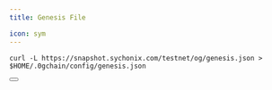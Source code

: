 ```yaml
---
title: Genesis File

icon: sym
---
```


<div class="code-block-wrapper"><!-- Note: Change nodename and $HOME/.binary -->
  <pre><code>curl -L https://snapshot.sychonix.com/testnet/og/genesis.json > $HOME/.0gchain/config/genesis.json</code></pre>
  <button class="copy-btn"><i class="fas fa-copy"></i></button>
</div>
